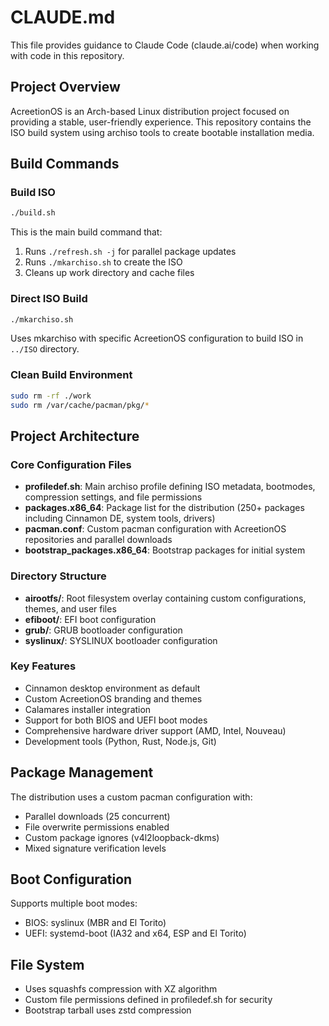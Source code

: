 # CLAUDE.md

This file provides guidance to Claude Code (claude.ai/code) when working with code in this repository.

## Project Overview

AcreetionOS is an Arch-based Linux distribution project focused on providing a stable, user-friendly experience. This repository contains the ISO build system using archiso tools to create bootable installation media.

## Build Commands

### Build ISO
```bash
./build.sh
```
This is the main build command that:
1. Runs `./refresh.sh -j` for parallel package updates
2. Runs `./mkarchiso.sh` to create the ISO
3. Cleans up work directory and cache files

### Direct ISO Build
```bash
./mkarchiso.sh
```
Uses mkarchiso with specific AcreetionOS configuration to build ISO in `../ISO` directory.

### Clean Build Environment
```bash
sudo rm -rf ./work
sudo rm /var/cache/pacman/pkg/*
```

## Project Architecture

### Core Configuration Files

- **profiledef.sh**: Main archiso profile defining ISO metadata, bootmodes, compression settings, and file permissions
- **packages.x86_64**: Package list for the distribution (250+ packages including Cinnamon DE, system tools, drivers)
- **pacman.conf**: Custom pacman configuration with AcreetionOS repositories and parallel downloads
- **bootstrap_packages.x86_64**: Bootstrap packages for initial system

### Directory Structure

- **airootfs/**: Root filesystem overlay containing custom configurations, themes, and user files
- **efiboot/**: EFI boot configuration
- **grub/**: GRUB bootloader configuration  
- **syslinux/**: SYSLINUX bootloader configuration

### Key Features

- Cinnamon desktop environment as default
- Custom AcreetionOS branding and themes
- Calamares installer integration
- Support for both BIOS and UEFI boot modes
- Comprehensive hardware driver support (AMD, Intel, Nouveau)
- Development tools (Python, Rust, Node.js, Git)

## Package Management

The distribution uses a custom pacman configuration with:
- Parallel downloads (25 concurrent)
- File overwrite permissions enabled
- Custom package ignores (v4l2loopback-dkms)
- Mixed signature verification levels

## Boot Configuration

Supports multiple boot modes:
- BIOS: syslinux (MBR and El Torito)
- UEFI: systemd-boot (IA32 and x64, ESP and El Torito)

## File System

- Uses squashfs compression with XZ algorithm
- Custom file permissions defined in profiledef.sh for security
- Bootstrap tarball uses zstd compression